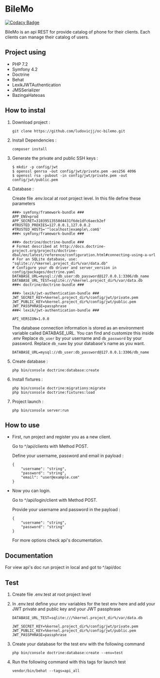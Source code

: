 # BileMo

[![Codacy Badge](https://api.codacy.com/project/badge/Grade/ad1770f19bae44ed848a1d74857c3712)](https://www.codacy.com/app/ludovicjj/oc-bilemo?utm_source=github.com&amp;utm_medium=referral&amp;utm_content=ludovicjj/oc-bilemo&amp;utm_campaign=Badge_Grade)
 
BileMo is an api REST for provide catalog of phone for their clients. Each clients can manage their catalog of users.

## Project using
*   PHP 7.2
*   Symfony 4.2
*   Doctrine
*   Behat
*   LexikJWTAuthentication
*   JMSSerializer
*   BazingaHateoas

## How to instal
1.  Download project :

        git clone https://github.com/ludovicjj/oc-bilemo.git

2.  Install Dependencies :

        composer install

3.  Generate the private and public SSH keys :

        $ mkdir -p config/jwt
        $ openssl genrsa -out config/jwt/private.pem -aes256 4096
        $ openssl rsa -pubout -in config/jwt/private.pem -out config/jwt/public.pem

5.  Database :

    Create file .env.local at root project level. In this file define these parameters

        ###> symfony/framework-bundle ###
        APP_ENV=prod
        APP_SECRET=31039513550d4431f6de1dfc6aecb2ef
        #TRUSTED_PROXIES=127.0.0.1,127.0.0.2
        #TRUSTED_HOSTS='^localhost|example\.com$'
        ###< symfony/framework-bundle ###
        
        ###> doctrine/doctrine-bundle ###
        # Format described at http://docs.doctrine-project.org/projects/doctrine-dbal/en/latest/reference/configuration.html#connecting-using-a-url
        # For an SQLite database, use: "sqlite:///%kernel.project_dir%/var/data.db"
        # Configure your db driver and server_version in config/packages/doctrine.yaml
        DATABASE_URL=mysql://db_user:db_password@127.0.0.1:3306/db_name
        DATABASE_URL_TEST=sqlite:///%kernel.project_dir%/var/data.db
        ###< doctrine/doctrine-bundle ###
        
        ###> lexik/jwt-authentication-bundle ###
        JWT_SECRET_KEY=%kernel.project_dir%/config/jwt/private.pem
        JWT_PUBLIC_KEY=%kernel.project_dir%/config/jwt/public.pem
        JWT_PASSPHRASE=passphrase
        ###< lexik/jwt-authentication-bundle ###
        
        API_VERSION=1.0.0
    
    The database connection information is stored as an environment variable called DATABASE_URL. You can find and customize this inside .env 
    Replace ```db_user``` by your username and  ```db_password``` by your password. Replace ```db_name``` by your database's name as you want.

        DATABASE_URL=mysql://db_user:db_password@127.0.0.1:3306/db_name

6.  Create database : 

        php bin/console doctrine:database:create

7.  Install fixtures :

        php bin/console doctrine:migrations:migrate
        php bin/console doctrine:fixtures:load

8.  Project launch :

        php bin/console server:run

## How to use
*   First, run project and register you as a new client. 

    Go to ^/api/clients with Method POST. 

    Define your username, password and email in payload :

        {
            "username": "string",
            "password": "string",
            "email": "user@example.com"
        }

*   Now you can login.

    Go to ^/api/login/client with Method POST.

    Provide your username and password in the payload :

        {
            "username": "string",
            "password": "string"
        }

    For more options check api's documentation.
## Documentation
For view api's doc run project in local and got to ^/api/doc
## Test
1.  Create file .env.test at root project level

2.  In .env.test define your env variables for the test env here and add your JWT private and public key and your JWT passphrase

        DATABASE_URL_TEST=sqlite:///%kernel.project_dir%/var/data.db
        
        JWT_SECRET_KEY=%kernel.project_dir%/config/jwt/private.pem
        JWT_PUBLIC_KEY=%kernel.project_dir%/config/jwt/public.pem
        JWT_PASSPHRASE=passphrase

3.  Create your database for the test env with the following command

        php bin/console doctrine:database:create --env=test

4.  Run the following command with this tags for launch test

        vendor/bin/behat --tags=api_all
